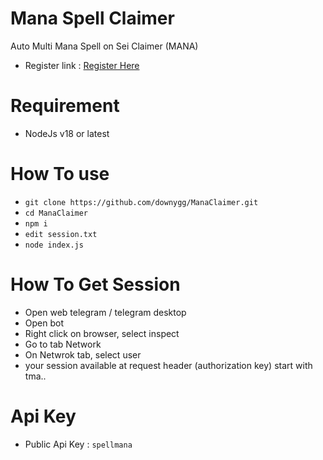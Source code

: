 # Mana Spell Claimer
Auto Multi Mana Spell on Sei Claimer (MANA)<br>
- Register link : [Register Here](https://t.me/spell_wallet_bot/wallet?startapp=referral=sei1cav63jk7rh5cfsdwht8r6hc9fancq6kthuzxj5)
  
# Requirement
- NodeJs v18 or latest

# How To use
- ```git clone https://github.com/downygg/ManaClaimer.git```
- ```cd ManaClaimer```
- ```npm i```
- ```edit session.txt```
- ```node index.js```
  
# How To Get Session
- Open web telegram / telegram desktop
- Open bot
- Right click on browser, select inspect
- Go to tab Network
- On Netwrok tab, select user
- your session available at request header (authorization key) start with tma..

# Api Key
- Public Api Key : ```spellmana```

